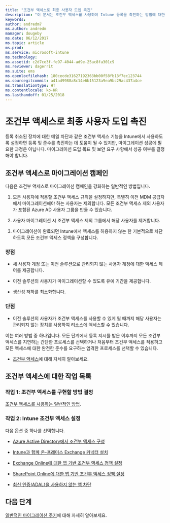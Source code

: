 ```yaml
---
title: "조건부 액세스로 최종 사용자 도입 촉진"
description: "이 문서는 조건부 액세스를 사용하여 Intune 등록을 촉진하는 방법에 대한 유용한 정보를 제공합니다."
keywords: 
author: andredm7
ms.author: andredm
manager: dougeby
ms.date: 06/12/2017
ms.topic: article
ms.prod: 
ms.service: microsoft-intune
ms.technology: 
ms.assetid: c2d7ce3f-fe97-4044-ad9e-25ac8fa301c9
ms.reviewer: dagerrit
ms.suite: ems
ms.openlocfilehash: 180cecde31627192363bb00f58fb13f7ec123744
ms.sourcegitcommit: a41ad9988a8c14e6b15123a9ea9bc29ac437a4ce
ms.translationtype: HT
ms.contentlocale: ko-KR
ms.lasthandoff: 01/25/2018
---
```

# <a name="drive-end-user-adoption-with-conditional-access"></a>조건부 액세스로 최종 사용자 도입 촉진

등록 취소된 장치에 대한 메일 차단과 같은 조건부 액세스 기능을 Intune에서 사용하도록 설정하면 등록 및 준수를 촉진하는 데 도움이 될 수 있지만, 마이그레이션 성공에 필요한 과정은 아닙니다. 마이그레이션 도입 목표 및 보안 요구 사항에서 성공 여부를 결정해야 합니다.

## <a name="migration-campaign-with-conditional-access"></a>조건부 액세스로 마이그레이션 캠페인

다음은 조건부 액세스로 마이그레이션 캠페인을 강화하는 일반적인 방법입니다.

1.  모든 사용자에 적용할 조건부 액세스 규칙을 설정하지만, 특별히 이전 MDM 공급자에서 마이그레이션해야 하는 사용자는 제외합니다. 모든 조건부 액세스 제외 사용자가 포함된 Azure AD 사용자 그룹을 만들 수 있습니다.

2.  사용자 마이그레이션 시 조건부 액세스 제외 그룹에서 해당 사용자를 제거합니다.

3.  마이그레이션이 완료되면 Intune에서 액세스를 허용하지 않는 한 기본적으로 차단하도록 모든 조건부 액세스 정책을 구성합니다.

### <a name="advantages"></a>장점

-   새 사용자 계정 또는 이전 솔루션으로 관리되지 않는 사용자 계정에 대한 액세스 제어를 제공합니다.

-   이전 솔루션의 사용자가 마이그레이션할 수 있도록 유예 기간을 제공합니다.

-   생산성 저하를 최소화합니다.

### <a name="disadvantages"></a>단점

-   이전 솔루션의 사용자가 조건부 액세스를 사용할 수 있게 될 때까지 해당 사용자는 관리되지 않는 장치를 사용하여 리소스에 액세스할 수 있습니다.


이는 여러 방법 중 하나입니다. 모든 단계에서 등록 지시를 받은 이후까지 모든 조건부 액세스를 지연하는 간단한 프로세스를 선택하거나 처음부터 조건부 액세스를 적용하고 모든 액세스에 대한 완전한 준수를 요구하는 엄격한 프로세스를 선택할 수 있습니다.

-   [조건부 액세스](conditional-access.md)에 대해 자세히 알아보세요.

## <a name="task-list-for-conditional-access"></a>조건부 액세스에 대한 작업 목록

### <a name="task-1-decide-how-you-are-going-to-implement-conditional-access"></a>작업 1: 조건부 액세스를 구현할 방법 결정

[조건부 액세스를 사용하는 일반적인 방법](conditional-access-intune-common-ways-use.md).

### <a name="task-2-set-up-intune-conditional-access"></a>작업 2: Intune 조건부 액세스 설정

다음 옵션 중 하나를 선택합니다.

-   [Azure Active Directory에서 조건부 액세스 구성](https://docs.microsoft.com/azure/active-directory/active-directory-conditional-access-azure-portal)

-   [Intune과 함께 온-프레미스 Exchange 커넥터 설치](exchange-connector-install.md)

-   [Exchange Online에 대한 앱 기반 조건부 액세스 정책 설정](app-based-conditional-access-intune-create.md)

-   [SharePoint Online에 대한 앱 기반 조건부 액세스 정책 설정](app-based-conditional-access-intune-create.md)

-   [최신 인증(ADAL)을 사용하지 않는 앱 차단](app-modern-authentication-block.md)

## <a name="next-steps"></a>다음 단계

[일반적인 마이그레이션 주기](migration-guide-cycle.md)에 대해 자세히 알아보세요.
